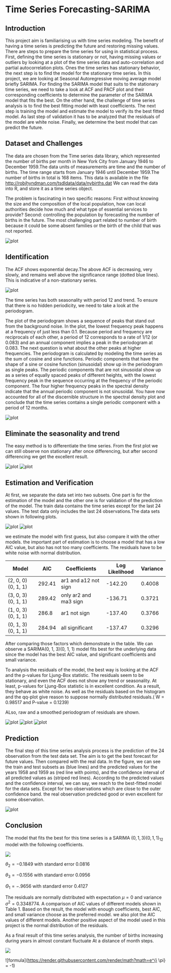 # Time Series Forecasting-SARIMA

## Introduction
This project aim is familiarising us with time series modeling. The benefit of having a time series is predicting the future and restoring missing values.
There are steps to prepare the time series for using in statistical process. First, defining the time series is stationary or not, having missing values or outliers by looking at a plot of the time series data and auto-correlation and partial autocorrelation plots.
Ones the time series has stationary behavior, the next step is to find the model for the stationary time series.
In this project, we are looking at Seasonal Autoregressive moving average model briefly SARIMA. For finding the SARIMA model that suits to the stationary time series, we need to take a look at ACF and PACF plot and their corresponding coefficients to determine the parameter of the SARIMA model that fits the best. On the other hand, the challenge of time series analysis is to find the best fitting model with least coefficients.
The next step is training the model and estimate the model to verify its the best fitted model. As last step of validation it has to be analyzed that the residuals of the model are white noise. Finally, we determine the best model that can predict the future.

## Dataset and Challenges
The data are chosen from the Time series data library, which represented the number of births per month in New York City from January 1946 to December 1959.The data units of measurements are time and the number of births. The time range starts from January 1946 until December 1959.The number of births in total is 168 items. This data is available in the file http://robjhyndman.com/tsdldata/data/nybirths.dat We can read the data into R, and store it as a time series object.

The problem is fascinating in two specific reasons: First without knowing the size and the composition of the local population, how can local authorities decide how much and what type of essential services to provide? Second: controlling the population by forecasting the number of births in the future. The most challenging part related to number of birth because it could be some absent families or the birth of the child that was not reported.

![plot](assets/data.png)

## Identification

The ACF shows exponential decay.The above ACF is decreasing, very slowly, and remains well above the significance range (dotted blue lines). This is indicative of a non-stationary series.

![plot](assets/ACF.png)

The time series has both seasonality with period 12 and trend. To ensure that there is no hidden periodicity, we need to take a look at the periodogram.

The plot of the periodogram shows a sequence of peaks that stand out from the background noise. In the plot, the lowest frequency peak happens at a frequency of just less than 0.1.  Because period and frequency are reciprocals of each other, a period of 12 corresponds to a rate of 1/12 (or 0.083) and an annual component implies a peak in the periodogram at 0.083. The next question is what about the other peaks at higher frequencies. The periodogram is calculated by modeling the time series as the sum of cosine and sine functions. Periodic components that have the shape of a sine or cosine function (sinusoidal) show up in the periodogram as single peaks. The periodic components that are not sinusoidal show up as a series of equally spaced peaks of different heights, with the lowest frequency peak in the sequence occurring at the frequency of the periodic component. The four higher frequency peaks in the spectral density indicate that the annual periodic component is not sinusoidal. You have now accounted for all of the discernible structure in the spectral density plot and conclude that the time series contains a single periodic component with a period of 12 months.

![plot](assets/periodogram.png)

## Eliminate the seasonality and trend

The easy method is to differentiate the time series.
From the first plot we can still observe non stationary after once differencing, but after second differencing we get the excellent result.

![plot](assets/Deseasonality_1.png)
![plot](assets/Deseasonality_2.png)

## Estimation and Verification

At first, we separate the data set into two subsets. One part is for the estimation of the model and the other one is for validation of the prediction of the model. The train data contains the time series except for the last 24 values. The test data only includes the last 24 observations.The data sets shown in following plots.

![plot](assets/train.png)
![plot](assets/test.png)

we estimate the model with first guess, but also compare it with the other models. the important part of estimation is to choose a model that has a low AIC value, but also has not too many coefficients. The residuals have to be white noise with normal distribution.

| Model | AIC | Coefficients | Log Likelihood | Variance |
|-|-|-|-|-|
| (2, 0, 0)(0, 1, 1) | 292.41 | ar1 and a12 not sign | -142.20 | 0.4008 |
| (3, 0, 3)(0, 1, 1) | 289.42 | only ar2 and ma3 sign | -136.71 | 0.3721 |
| (1, 0, 3)(0, 1, 1) | 286.8 | ar1 not sign | -137.40 | 0.3766 |
| (0, 1, 3)(0, 1, 1) | 284.94 | all significant | -137.47 | 0.3296 |

After comparing those factors which demonstrate in the table. We can observe a SARIMA(0, 1, 3)(0, 1, 1) model fits best for the underlying data since the model has the best AIC value, and significant coefficients and small variance.

To analysis the residuals of the model, the best way is looking at the ACF and the p-values for Ljung-Box statistic. The residuals seem to be stationary, and
even the ACF does not show any trend or seasonality. At least, p-values for Ljung-Box statistic is in excellent condition. As a result, they behave as white noise. As well as the residuals based on the histogram and the qq-plot give reason to suppose normally distributed residuals.( W = 0.98517 and P-value = 0.1239)

ALso, raw and a smoothed periodogram of residuals are shown. 

![plot](assets/residual_acf_pacf.jpeg)
![plot](assets/qq-plot.png)
![plot](assets/Spectral.png)


## Prediction
The final step of this time series analysis process is the prediction of the 24 observation from the test data set. The aim is to get the best forecast for future values. Then compared with the real data. In the figure, we can see the train and test subsets as (blue lines) and the predicted values for the years 1958 and 1959 as (red line with points), and the confidence interval of all predicted values as (striped red lines).
According to the predicted values and the confidence interval, we can say, we reach to the best-fitted model for the data sets. Except for two observations which are close to the outer confidence band. the real observation predicted good or even excellent for some observation.

![plot](assets/prediction.jpeg)


## Conclusion

The model that fits the best for this time series is a SARIMA $(0, 1, 3)(0, 1, 1)_{12}$ model with the following coefficients.


<img src="https://render.githubusercontent.com/render/math?math=$\theta_{1}$ = -0.0651$ with standard error $0.0931$">

$\theta_{2} = -0.1849$ with standard error $0.0816$

$\theta_{3} = -0.1556$ with standard error $0.0956$

$\Theta_{1} = -.9656$ with standard error $0.4127$

The residuals are normally distributed with expectation $\mu = 0$ and variance $\sigma^{2} =0.3348774$.
A comparison of AIC values of different models shown in Table 1. Based on the result, the model with enough coefficients, best AIC, and small variance choose as the preferred model.
we also plot the AIC values of different models.
Another positive aspect of the model used in this project is the normal distribution of the residuals.

As a final result of this time series analysis, the number of births increasing during years in almost constant fluctuate At a distance of month steps. 

<img src="https://render.githubusercontent.com/render/math?math=$\theta_{1}$ = -0.0651$ with standard error $0.0931$">

![formula](https://render.githubusercontent.com/render/math?math=e^{i \pi} = -1)